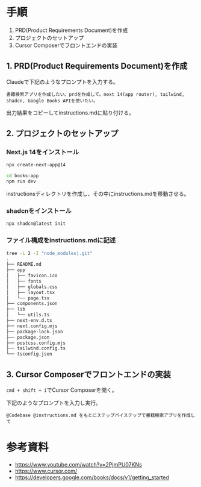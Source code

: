 # 手順

1. PRD(Product Requirements Document)を作成
2. プロジェクトのセットアップ
3. Cursor Composerでフロントエンドの実装

## 1. PRD(Product Requirements Document)を作成

Claudeで下記のようなプロンプトを入力する。

```
書籍検索アプリを作成したい。prdを作成して。next 14(app router), tailwind, shadcn, Google Books APIを使いたい。
```

出力結果をコピーしてinstructions.mdに貼り付ける。

## 2. プロジェクトのセットアップ

### Next.js 14をインストール

```bash
npx create-next-app@14
```

```bash
cd books-app
npm run dev
```

instructionsディレクトリを作成し、その中にinstructions.mdを移動させる。

### shadcnをインストール

```bash
npx shadcn@latest init
```

### ファイル構成をinstructions.mdに記述

```bash
tree -L 2 -I "node_modules|.git"
.
├── README.md
├── app
│   ├── favicon.ico
│   ├── fonts
│   ├── globals.css
│   ├── layout.tsx
│   └── page.tsx
├── components.json
├── lib
│   └── utils.ts
├── next-env.d.ts
├── next.config.mjs
├── package-lock.json
├── package.json
├── postcss.config.mjs
├── tailwind.config.ts
└── tsconfig.json
```

## 3. Cursor Composerでフロントエンドの実装

`cmd + shift + i`でCursor Composerを開く。

下記のようなプロンプトを入力し実行。

```
@Codebase @instructions.md をもとにステップバイステップで書籍検索アプリを作成して
```

# 参考資料
- https://www.youtube.com/watch?v=2PjmPU07KNs
- https://www.cursor.com/
- https://developers.google.com/books/docs/v1/getting_started

